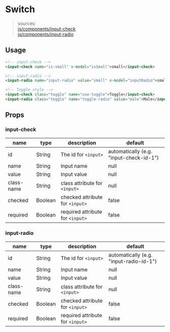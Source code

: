 # Switch

> sources:  
> [js/components/input-check](../../src/js/components/input-check.vue)  
> [js/components/input-radio](../../src/js/components/input-radio.vue)

## Usage

```html
<!-- input-check -->
<input-check name="is-small" v-model="isSmall">small</input-check>

<!-- input-radio -->
<input-radio name="input-radio" value="small" v-model="inputRadio">small</input-radio>

<!-- Toggle style -->
<input-check class="toggle" name="use-toggle">Toggle</input-check>
<input-radio class="toggle" name="toggle-radio" value="male">Male</input-radio>
```

## Props

### input-check

| name | type | description | default |
| ---- | ---- | ----------- | ------- |
| id | String | The id for `<input>`  | automatically (e.g. "input-check-id-1") |
| name | String | Input name | null |
| value | String | Input value | null |
| class-name | String | class attribute for `<input>` | null |
| checked | Boolean | checked attribute for `<input>` | false |
| required | Boolean | required attribute for `<input>` | false |

### input-radio

| name | type | description | default |
| ---- | ---- | ----------- | ------- |
| id | String | The id for `<input>`  | automatically (e.g. "input-radio-id-1") |
| name | String | Input name | null |
| value | String | Input value | null |
| class-name | String | class attribute for `<input>` | null |
| checked | Boolean | checked attribute for `<input>` | false |
| required | Boolean | required attribute for `<input>` | false |
